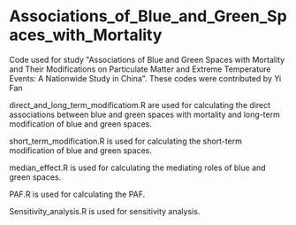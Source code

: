 # Associations_of_Blue_and_Green_Spaces_with_Mortality
Code used for study "Associations of Blue and Green Spaces with Mortality and Their Modifications on Particulate Matter and Extreme Temperature Events: A Nationwide Study in China". These codes were contributed by Yi Fan

direct_and_long_term_modificatiom.R are used for calculating the direct associations between blue and green spaces with mortality and long-term modification of blue and green spaces.

short_term_modification.R is used for calculating the short-term modification of blue and green spaces.

median_effect.R is used for calculating the mediating roles of blue and green spaces.

PAF.R is used for calculating the PAF.

Sensitivity_analysis.R is used for sensitivity analysis.
